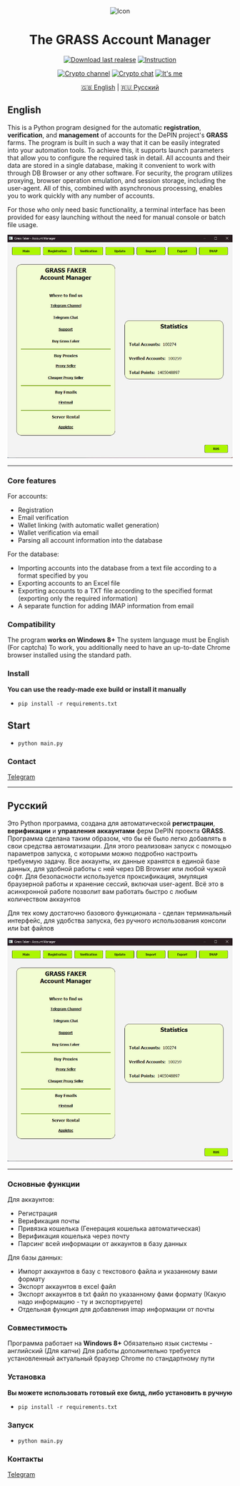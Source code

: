 <div align="center">

![Icon](https://raw.githubusercontent.com/undermindexe/grass_manager/refs/heads/main/assets/icon.ico)

# The GRASS Account Manager

[![Download last realese](https://img.shields.io/badge/download-YellowGreen?style=plastic&logo=github&label=Stable&link=https%3A%2F%2Fgithub.com%2Fundermindexe%2Fgrass_manager%2Freleases)](https://github.com/undermindexe/grass_manager/releases)
[![Instruction](https://img.shields.io/badge/how_to_use-YellowGreen?style=plastic&logo=gitbook&label=Help&link=https%3A%2F%2Fexpanse-2.gitbook.io%2Fgrass-faker%2F)](https://expanse-2.gitbook.io/grass-faker/)

[![Crypto channel](https://img.shields.io/badge/crypto_channel-pink?style=plastic&label=Telegram&color=pink&link=https%3A%2F%2Ft.me%2Fexpanse_crypto)](https://t.me/expanse_crypto)
[![Crypto chat](https://img.shields.io/badge/crypto_chat-pink?style=plastic&label=Telegram&color=pink&link=https%3A%2F%2Ft.me%2Fexpanse_crypto)](https://t.me/expanse_chat)
[![It's me](https://img.shields.io/badge/I%60ts_me-pink?style=plastic&label=Telegram&color=pink&link=https%3A%2F%2Ft.me%2FUnderMindExe)](https://t.me/UnderMindExe)

[🇬🇧 English](#english) | [🇷🇺 Русский](#русский)

</div>

## English

This is a Python program designed for the automatic **registration**, **verification**, and **management** of accounts for the DePIN project's **GRASS** farms. The program is built in such a way that it can be easily integrated into your automation tools. To achieve this, it supports launch parameters that allow you to configure the required task in detail. All accounts and their data are stored in a single database, making it convenient to work with through DB Browser or any other software. For security, the program utilizes proxying, browser operation emulation, and session storage, including the user-agent. All of this, combined with asynchronous processing, enables you to work quickly with any number of accounts.

For those who only need basic functionality, a terminal interface has been provided for easy launching without the need for manual console or batch file usage.

<div align="center">
<img src="assets/GAM.png" alt="Icon" width="650"/>
</div>

---

### Core features

For accounts:

- Registration
- Email verification
- Wallet linking (with automatic wallet generation)
- Wallet verification via email
- Parsing all account information into the database

For the database:

- Importing accounts into the database from a text file according to a format specified by you
- Exporting accounts to an Excel file
- Exporting accounts to a TXT file according to the specified format (exporting only the required information)
- A separate function for adding IMAP information from email

### Compatibility

The program **works on Windows 8+** The system language must be English (For captcha)
To work, you additionally need to have an up-to-date Chrome browser installed using the standard path.

### Install

**You can use the ready-made exe build or install it manually**

- `pip install -r requirements.txt`

## Start

- `python main.py`

### Contact

[Telegram](https://t.me/UnderMindExe)

---

## Русский

Это Python программа, создана для автоматической **регистрации**, **верификации** и **управления аккаунтами** ферм DePIN проекта **GRASS**. Программа сделана таким образом, что бы её было легко добавлять в свои средства автоматизации. Для этого реализован запуск с помощью параметров запуска, с которыми можно подробно настроить требуемую задачу. Все аккаунты, их данные хранятся в единой базе данных, для удобной работы с ней через DB Browser или любой чужой софт. Для безопасности используется проксификация, эмуляция браузерной работы и хранение сессий, включая user-agent. Всё это в асинхронной работе позволит вам работать быстро с любым количеством аккаунтов

Для тех кому достаточно базового функционала - сделан терминальный интерфейс, для удобства запуска, без ручного использования консоли или bat файлов

<div align="center">
<img src="assets/GAM.png" alt="Icon" width="650"/>
</div>

---

### Основные функции

Для аккаунтов:

- Регистрация
- Верификация почты
- Привязка кошелька (Генерация кошелька автоматическая)
- Верификация кошелька через почту
- Парсинг всей информации от аккаунтов в базу данных

Для базы данных:

- Импорт аккаунтов в базу с текстового файла и указанному вами формату
- Экспорт аккаунтов в excel файл
- Экспорт аккаунтов в txt файл по указанному фами формату (Какую надо информацию - ту и экспортируете)
- Отдельная функция для добавления imap информации от почты

### Совместимость

Программа работает на **Windows 8+** Обязательно язык системы - английский (Для капчи)
Для работы дополнительно требуется установленный актуальный браузер Chrome по стандартному пути

### Установка

**Вы можете использовать готовый exe билд, либо установить в ручную**

- `pip install -r requirements.txt`

### Запуск

- `python main.py`

### Контакты

[Telegram](https://t.me/UnderMindExe)
